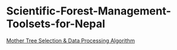 # Scientific-Forest-Management-Toolsets-for-Nepal

[Mother Tree Selection & Data Processing Algorithm](https://drive.google.com/file/d/1SKJVaf4EQS6YIfgy6zvNKF3enyfhXGCz/view?usp=drivesdk)
